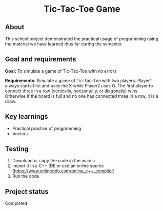 <h1 align="center"Tic-Tac-Toe</h1>
<p align="center"><strong>Tic-Tac-Toe Game</strong>
</p>
<h2>About</h2>
    This school project demonstrated the practical usage of programming using the material we have learned thus far during the semester.

<h2>Goal and requirements</h2>

<strong>Goal:</strong> To simulate a game of Tic-Tac-Toe with no errors

<strong>Requirements: </strong> Simulate a game of Tic-Tac-Toe with two players.  Player1 always starts first and uses the X while Player2 uses O.  The first player to connect three in a row (vertically, horizontally, or diagonally) wins.  Otherwise if the board is full and no one has connected three in a row, it is a draw.

<h2>Key learnings</h2>

- Practical practice of programming
- Vectors

<h2>Testing</h2>

1. Download or copy the code in the main.c
2. Import it in a C++ IDE or use an online source (https://www.onlinegdb.com/online_c++_compiler)
3. Run the code

<h2>Project status</h2>
Completed
